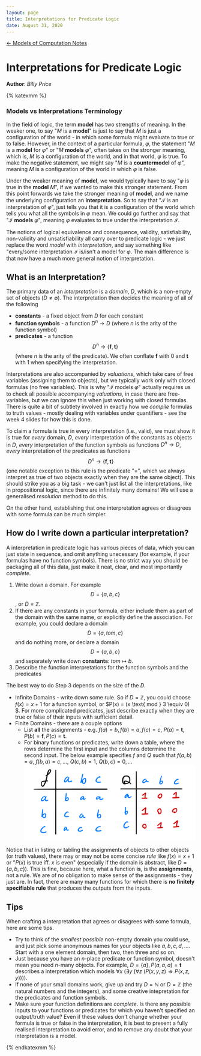 ```yaml
---
layout: page
title: Interpretations for Predicate Logic
date: August 31, 2020
---
```

[← Models of Computation Notes](../models.md)

# Interpretations for Predicate Logic
**Author**: *Billy Price*

{% katexmm %}
### Models vs Interpretations Terminology
In the field of logic, the term **model** has two strengths of meaning. In the weaker one, to say "$M$ is a **model**" is just to say that $M$ is just a configuration of the world - in which some formula might evaluate to true or to false. However, in the context of a particular formula, $\varphi$, the statement "$M$ is a **model** for $\varphi$" or "$M$ **models** $\varphi$", often takes on the stronger meaning, which is, $M$ is a configuration of the world, and in that world, $\varphi$ is true. To make the negative statement, we might say "$M$ is a **countermodel** of $\varphi$", meaning $M$ is a configuration of the world in which $\varphi$ is false.

Under the weaker meaning of **model**, we would typically have to say "$\varphi$ is true in the **model** $M$", if we wanted to make this stronger statement. From this point forwards we take the stronger meaning of **model**, and we name the underlying configuration an **interpretation**. So to say that "$\mathcal{I}$ is an interpretation of $\varphi$", just tells you that it is a configuration of the world which tells you what all the symbols in $\varphi$ mean. We could go further and say that "$\mathcal{I}$ **models** $\varphi$", meaning $\varphi$ evaluates to true under the interpretation $\mathcal{I}$.

The notions of logical equivalence and consequence, validity, satisfiability, non-validity and unsatisfiability all carry over to predicate logic - we just replace the word *model* with *interpretation*, and say something like "every/some interpretation $\mathcal{I}$ is/isn't a model for $\varphi$. The main difference is that now have a much more general notion of interpretation.

## What is an Interpretation?

The primary data of an *interpretation* is a *domain*, $D$, which is a non-empty set of objects ($D \neq \emptyset$). The interpretation then decides the meaning of all of the following
* **constants** - a fixed object from $D$ for each constant
* **function symbols** - a function $D^n \to D$ (where $n$ is the arity of the function symbol)
* **predicates** - a function $$D^n \to \{\mathbf{f}, \mathbf{t}\}$$ (where $n$ is the arity of the predicate). We often conflate $\mathbf{f}$ with $0$ and $\mathbf{t}$ with $1$ when specifying the interpretation.

Interpretations are also accompanied by *valuations*, which take care of free variables (assigning them to objects), but we typically work only with closed formulas (no free variables). This is why "$\mathcal{I}$ models $\varphi$" actually requires us to check all possible accompanying *valuations*, in case there are free-variables, but we can ignore this when just working with closed formulas. There is quite a bit of subtlety involved in exactly how we *compile* formulas to truth values - mostly dealing with variables under quantifiers - see the week 4 slides for how this is done.

To claim a formula is true in every interpretation (i.e., valid), we must show it is true for *every* domain, $D$, *every* interpretation of the constants as objects in $D$, *every* interpretation of the function symbols as functions $D^n \to D$, *every* interpretation of the predicates as functions $$D^n \to \{\mathbf{f}, \mathbf{t}\}$$ (one notable exception to this rule is the predicate "$=$", which we always interpret as true of two objects exactly when they are the same object). This should strike you as a big task - we can't just list all the interpretations, like in propositional logic, since there are infinitely many domains! We will use a generalised *resolution* method to do this.

On the other hand, establishing that one interpretation agrees or disagrees with some formula can be much simpler.

## How do I write down a particular interpretation?
A interpretation in predicate logic has various pieces of data, which you can just state in sequence, and omit anything unecessary (for example, if your formulas have no function symbols). There is no strict way you should be packaging all of this data, just make it neat, clear, and most importantly *complete*.

1. Write down a domain. For example $$D = \{a,b,c\}$$, or $D = \mathbb{Z}$.
2. If there are any constants in your formula, either include them as part of the domain with the same name, or explicitly define the association. For example, you could declare a domain $$D = \{a,tom,c\}$$ and do nothing more, or declare a domain $$D = \{a,b,c\}$$ and separately write down **constants**: $tom \mapsto b$.
3. Describe the function interpretations for the function symbols and the predicates

The best way to do Step 3 depends on the size of the $D$.

* Infinite Domains - write down some rule. So if $D = \mathbb{Z}$, you could choose $f(x) = x + 1$ for a function symbol, or $P(x) = (x \text{ mod } 3 \equiv 0) $. For more complicated predicates, just describe exactly when they are true or false of their inputs with sufficient detail.
* Finite Domains - there are a couple options
  * List **all** the assignments - e.g. $f(a) = b, f(b) = a, f(c) = c$, $P(a) = \mathbf{t}, P(b) = \mathbf{f}, P(c) = \mathbf{t}$.
  * For binary functions or predicates, write down a table, where the rows determine the first input and the columns determine the second input. The below example specifies $f$ and $Q$ such that $f(a,b)=a,~ f(b,a)=c, \dots, ~ Q(c,b)=1,~ Q(b,c)=0, \dots$ ![](binary-function-table.jpeg)

Notice that in listing or tabling the assignments of objects to other objects (or truth values), there may or may not be some concise *rule* like $f(x)=x+1$ or "$P(x)$ is true iff. $x$ is even" (especially if the domain is abstract, like $D=\{a,b,c\}$). This is fine, because here, what a function **is**, is the **assignments**, not a rule. We are of no obligation to make sense of the assignments - they just are. In fact, there are many many functions for which there is **no finitely specifiable rule** that produces the outputs from the inputs.

## Tips

When crafting a interpretation that agrees or disagrees with some formula, here are some tips.

* Try to think of the *smallest possible* non-empty domain you could use, and just pick some anonymous names for your objects like $a,b,c,d, \dots$. Start with a one element domain, then two, then three and so on.
* Just because you have an $n$-place predicate or function symbol, doesn't mean you need $n$-many objects. For example, $D = \{a\}, P(a,a,a) = \mathbf{t}$ describes a interpretation which models $\forall x~(\exists y~(\forall z~(P(x,y,z) \Rightarrow P(x,z,y))))$.
* If none of your small domains work, give up and try $D = \mathbb{N}$ or $D = \mathbb{Z}$ (the natural numbers and the integers), and some creative intepretation for the predicates and function symbols.
* Make sure your function definitions are *complete*. Is there any possible inputs to your functions or predicates for which you haven't specified an output/truth value? Even if these values don't change whether your formula is true or false in the interpretation, it is best to present a fully realised interpretation to avoid error, and to remove any doubt that your interpretation is a model.

{% endkatexmm %}